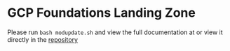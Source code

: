 # GCP Foundations Landing Zone

Please run `bash modupdate.sh` and view the full documentation at [](./documentation/README.md) or view it directly in the [repository](https://github.com/GovAlta/gcp-foundation-documentation)